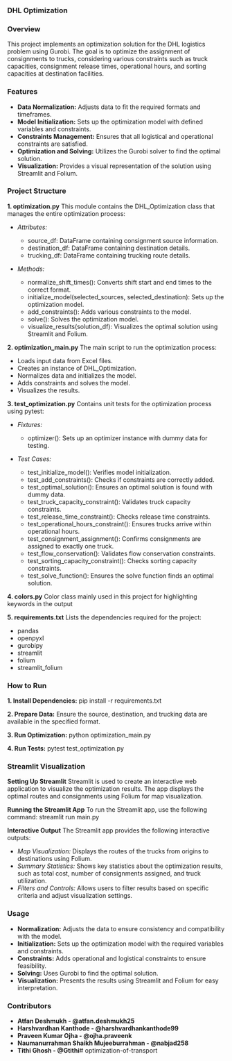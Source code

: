 ### DHL Optimization

### Overview
This project implements an optimization solution for the DHL logistics problem using Gurobi. The goal is to optimize the assignment of consignments to trucks, considering various constraints such as truck capacities, consignment release times, operational hours, and sorting capacities at destination facilities.

### Features
- **Data Normalization:** Adjusts data to fit the required formats and timeframes.
- **Model Initialization:** Sets up the optimization model with defined variables and constraints.
- **Constraints Management:** Ensures that all logistical and operational constraints are satisfied.
- **Optimization and Solving:** Utilizes the Gurobi solver to find the optimal solution.
- **Visualization:** Provides a visual representation of the solution using Streamlit and Folium.

### Project Structure
**1. optimization.py**
This module contains the DHL_Optimization class that manages the entire optimization process:

- *Attributes:*
    - source_df: DataFrame containing consignment source information.
    - destination_df: DataFrame containing destination details.
    - trucking_df: DataFrame containing trucking route details.

- *Methods:*
    - normalize_shift_times(): Converts shift start and end times to the correct format.
    - initialize_model(selected_sources, selected_destination): Sets up the optimization model.
    - add_constraints(): Adds various constraints to the model.
    - solve(): Solves the optimization model.
    - visualize_results(solution_df): Visualizes the optimal solution using Streamlit and Folium.

**2. optimization_main.py**
The main script to run the optimization process:

- Loads input data from Excel files.
- Creates an instance of DHL_Optimization.
- Normalizes data and initializes the model.
- Adds constraints and solves the model.
- Visualizes the results.

**3. test_optimization.py**
Contains unit tests for the optimization process using pytest:

- *Fixtures:*
    - optimizer(): Sets up an optimizer instance with dummy data for testing.

- *Test Cases:*
    - test_initialize_model(): Verifies model initialization.
    - test_add_constraints(): Checks if constraints are correctly added.
    - test_optimal_solution(): Ensures an optimal solution is found with dummy data.
    - test_truck_capacity_constraint(): Validates truck capacity constraints.
    - test_release_time_constraint(): Checks release time constraints.
    - test_operational_hours_constraint(): Ensures trucks arrive within operational hours.
    - test_consignment_assignment(): Confirms consignments are assigned to exactly one truck.
    - test_flow_conservation(): Validates flow conservation constraints.
    - test_sorting_capacity_constraint(): Checks sorting capacity constraints.
    - test_solve_function(): Ensures the solve function finds an optimal solution.

**4. colors.py**
Color class mainly used in this project for highlighting keywords in the output

**5. requirements.txt**
Lists the dependencies required for the project:
- pandas
- openpyxl
- gurobipy
- streamlit
- folium
- streamlit_folium

### How to Run

**1. Install Dependencies:**
    pip install -r requirements.txt

**2. Prepare Data:** Ensure the source, destination, and trucking data are available in the specified format.

**3. Run Optimization:**
    python optimization_main.py

**4. Run Tests:**
    pytest test_optimization.py

### Streamlit Visualization

**Setting Up Streamlit**
Streamlit is used to create an interactive web application to visualize the optimization results. The app displays the optimal routes and consignments using Folium for map visualization.

**Running the Streamlit App**
To run the Streamlit app, use the following command:
    streamlit run main.py

**Interactive Output**
The Streamlit app provides the following interactive outputs:
- *Map Visualization:* Displays the routes of the trucks from origins to destinations using Folium.
- *Summary Statistics:* Shows key statistics about the optimization results, such as total cost, number of consignments assigned, and truck utilization.
- *Filters and Controls:* Allows users to filter results based on specific criteria and adjust visualization settings.

### Usage
- **Normalization:** Adjusts the data to ensure consistency and compatibility with the model.
- **Initialization:** Sets up the optimization model with the required variables and constraints.
- **Constraints:** Adds operational and logistical constraints to ensure feasibility.
- **Solving:** Uses Gurobi to find the optimal solution.
- **Visualization:** Presents the results using Streamlit and Folium for easy interpretation.

### Contributors
- **Atfan Deshmukh - @atfan.deshmukh25**
- **Harshvardhan Kanthode - @harshvardhankanthode99**
- **Praveen Kumar Ojha - @ojha.praveenk**
- **Naumanurrahman Shaikh Mujeeburrahman - @nabjad258**
- **Tithi Ghosh - @Gtithi**# optimization-of-transport
